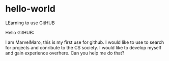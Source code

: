 # hello-world
LEarning to use GitHUB

Hello GitHUB:

I am MarvelMaro, this is my first use for github. I would like to use to search for projects and conribute to the CS society. I would like to develop myself and gain experience overhere. Can you help me do that?
